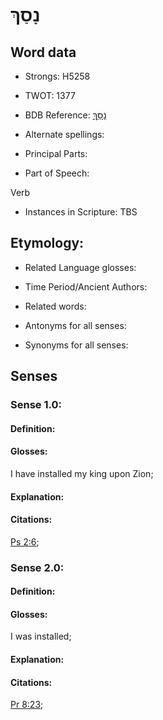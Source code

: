 # נָסַךְ

<!-- Status: S2="NeedsEdits" -->
<!-- Lexica used for edits:   -->

## Word data

* Strongs: H5258

* TWOT: 1377

* BDB Reference: [נָסַךְ](rc://en/bdb/dict/n.dw.aa)

* Alternate spellings:

* Principal Parts:

* Part of Speech:

Verb

* Instances in Scripture: TBS

## Etymology:

* Related Language glosses:

* Time Period/Ancient Authors:

* Related words:

* Antonyms for all senses:

* Synonyms for all senses:

## Senses

### Sense 1.0:

#### Definition:

#### Glosses:

I have installed my king upon Zion; 

#### Explanation:

#### Citations:

[Ps 2:6](rc://he/uhb/book/psa/2/6); 

### Sense 2.0:

#### Definition:

#### Glosses:

I was installed; 

#### Explanation:

#### Citations:

[Pr 8:23](rc://he/uhb/book/pro/8/23); 

